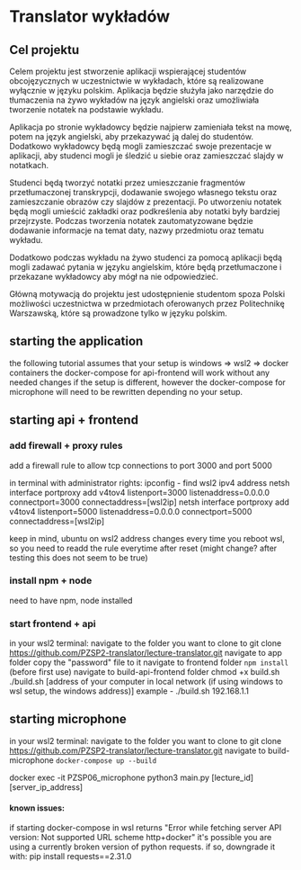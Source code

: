 # Translator wykładów

## Cel projektu

Celem projektu jest stworzenie aplikacji wspierającej studentów obcojęzycznych w uczestnictwie w wykładach, które są realizowane wyłącznie w języku polskim. Aplikacja będzie służyła jako narzędzie do tłumaczenia na żywo wykładów na język angielski oraz umożliwiała tworzenie notatek na podstawie wykładu.

Aplikacja po stronie wykładowcy będzie najpierw zamieniała tekst na mowę, potem na język angielski, aby przekazywać ją dalej do studentów. Dodatkowo wykładowcy będą mogli zamieszczać swoje prezentacje w aplikacji, aby studenci mogli je śledzić u siebie oraz zamieszczać slajdy w notatkach.

Studenci będą tworzyć notatki przez umieszczanie fragmentów przetłumaczonej transkrypcji, dodawanie swojego własnego tekstu oraz zamieszczanie obrazów czy slajdów z prezentacji. Po utworzeniu notatek będą mogli umieścić zakładki oraz podkreślenia aby notatki były bardziej przejrzyste. Podczas tworzenia notatek zautomatyzowane będzie dodawanie informacje na temat daty, nazwy przedmiotu oraz tematu wykładu.

Dodatkowo podczas wykładu na żywo studenci za pomocą aplikacji będą mogli zadawać pytania w języku angielskim, które będą przetłumaczone i przekazane wykładowcy aby mógł na nie odpowiedzieć.

Główną motywacją do projektu jest udostępnienie studentom spoza Polski możliwości
uczestnictwa w przedmiotach oferowanych przez Politechnikę Warszawską, które są
prowadzone tylko w języku polskim.


## starting the application
the following tutorial assumes that your setup is windows => wsl2 => docker containers
the docker-compose for api-frontend will work without any needed changes if the setup is different, however the docker-compose for microphone will need to be rewritten depending no your setup.

## starting api + frontend

### add firewall + proxy rules
add a firewall rule to allow tcp connections to port 3000 and port 5000

in terminal with administrator rights:
ipconfig - find wsl2 ipv4 address
netsh interface portproxy add v4tov4 listenport=3000 listenaddress=0.0.0.0 connectport=3000 connectaddress=[wsl2ip]
netsh interface portproxy add v4tov4 listenport=5000 listenaddress=0.0.0.0 connectport=5000 connectaddress=[wsl2ip]

keep in mind, ubuntu on wsl2 address changes every time you reboot wsl, so you need to readd the rule everytime after reset (might change? after testing this does not seem to be true)

### install npm + node

need to have npm, node installed

### start frontend + api
in your wsl2 terminal:
navigate to the folder you want to clone to
git clone https://github.com/PZSP2-translator/lecture-translator.git
navigate to app folder
copy the "password" file to it
navigate to frontend folder
```npm install``` (before first use)
navigate to build-api-frontend folder
chmod +x build.sh
./build.sh [address of your computer in local network (if using windows to wsl setup, the windows address)]
example - ./build.sh 192.168.1.1

## starting microphone

in your wsl2 terminal:
navigate to the folder you want to clone to
git clone https://github.com/PZSP2-translator/lecture-translator.git
navigate to build-microphone
```docker-compose up --build```

docker exec -it PZSP06_microphone python3 main.py [lecture_id] [server_ip_address]


#### known issues:
if starting docker-compose in wsl returns "Error while fetching server API version: Not supported URL scheme http+docker"
it's possible you are using a currently broken version of python requests. if so, downgrade it with:
pip install requests==2.31.0